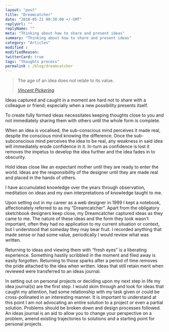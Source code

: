 ```yaml
---
layout: "post"
title: "Dreamcatcher"
date: "2018-05-21 09:30:00 +/-GMT"
replyUrl: ""
replyName: ""
meta: "Thinking about how to share and present ideas"
summary: "Thinking about how to share and present ideas"
category: "Articles"
modified :
modifiedReason:
twitterCard: true
tags: "thoughts process"
permalink : /blog/dreamcatcher
---
```


<blockquote>
    <p>The age of an idea does not relate to its value.</p>
    <footer>
       <cite><a href="https://vincentp.me">Vincent Pickering</a></cite>
    </footer>
</blockquote>

Ideas captured and caught in a moment are hard not to share with a colleague or friend; especially when a new possibility presents itself.

To create fully formed ideas necessitates keeping thoughts close to you and not immediately sharing them with others until the whole form is complete.

When an idea is vocalised, the sub-conscious mind perceives it made real, despite the conscious mind knowing the difference. Once the sub-subconscious mind perceives the idea to be real, any weakness in said idea will immediately erode confidence in it. In-turn as confidence is lost it removes the impetus to develop the idea further and the idea fades in to obscurity.

Hold ideas close like an expectant mother until they are ready to enter the world. Ideas are the responsibility of the designer until they are made real and placed in the hands of others.

I have accumulated knowledge over the years through observation, meditation on ideas and my own interpretations of knowledge taught to me.

Upon setting out in my career as a web designer in 1999 I kept a notebook, affectionately referred to as my “Dreamcatcher”. Apart from the obligatory sketchbook designers keep close, my Dreamcatcher captured ideas as they came to me. The nature of these ideas and the form they took wasn't important, often they had no application to my current situation or context, but I understood that someday they may bear fruit. I recorded anything that made sense or had some value, periodically I would review what was written.

Returning to ideas and viewing them with “fresh eyes” is a liberating experience. Something hastily scribbled in the moment and filed away is easily forgotten. Returning to those sparks after a period of time removes the pride attached to the idea when written. Ideas that still retain merit when reviewed were transferred to an ideas journal.

In setting out on personal projects or deciding upon my next step in life my idea journal(s) are the first step. I would skim through and look for ideas that caught my attention, had some relationship with my task given or could be cross-pollinated in an interesting manner. It is important to understand at this point I am not advocating an entire solution to a project or even a partial solution. Problems should be broken down and design processes followed. An ideas journal is an aid to allow you to change your perspective on a problem, amend existing trajectories to solutions and a starting point for personal projects.



